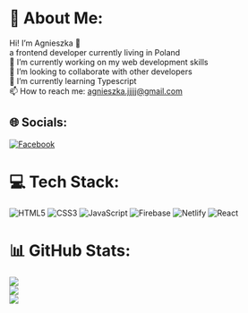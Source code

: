 # 💫 About Me:
Hi! I’m Agnieszka 👋<br>a frontend developer currently living in Poland<br>🔭 I’m currently working on my web development skills<br>👯 I’m looking to collaborate with other developers<br>🌱 I’m currently learning Typescript<br>📫 How to reach me: agnieszka.jjjjj@gmail.com


## 🌐 Socials:
[![Facebook](https://img.shields.io/badge/Facebook-%231877F2.svg?logo=Facebook&logoColor=white)](https://facebook.com/agnieszka.janczak.5/) 

# 💻 Tech Stack:
![HTML5](https://img.shields.io/badge/html5-%23E34F26.svg?style=for-the-badge&logo=html5&logoColor=white) ![CSS3](https://img.shields.io/badge/css3-%231572B6.svg?style=for-the-badge&logo=css3&logoColor=white) ![JavaScript](https://img.shields.io/badge/javascript-%23323330.svg?style=for-the-badge&logo=javascript&logoColor=%23F7DF1E) ![Firebase](https://img.shields.io/badge/firebase-%23039BE5.svg?style=for-the-badge&logo=firebase) ![Netlify](https://img.shields.io/badge/netlify-%23000000.svg?style=for-the-badge&logo=netlify&logoColor=#00C7B7) ![React](https://img.shields.io/badge/react-%2320232a.svg?style=for-the-badge&logo=react&logoColor=%2361DAFB)
# 📊 GitHub Stats:
![](https://github-readme-stats.vercel.app/api?username=agnieszkajj&theme=radical&hide_border=false&include_all_commits=false&count_private=false)<br/>
![](https://github-readme-streak-stats.herokuapp.com/?user=agnieszkajj&theme=radical&hide_border=false)<br/>
![](https://github-readme-stats.vercel.app/api/top-langs/?username=agnieszkajj&theme=radical&hide_border=false&include_all_commits=false&count_private=false&layout=compact)

<!-- Proudly created with GPRM ( https://gprm.itsvg.in ) -->

